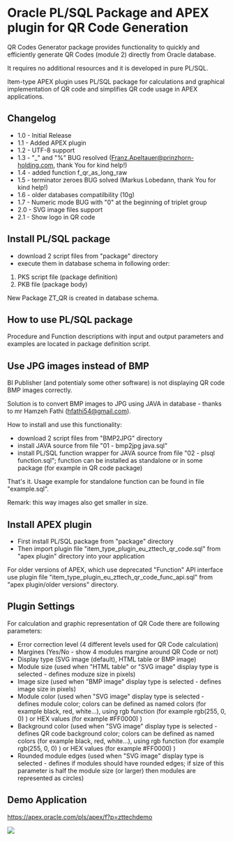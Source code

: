 # Oracle PL/SQL Package and APEX plugin for QR Code Generation
QR Codes Generator package provides functionality to quickly and efficiently generate QR Codes (module 2) directly from Oracle database.

It requires no additional resources and it is developed in pure PL/SQL.

Item-type APEX plugin uses PL/SQL package for calculations and graphical implementation of QR code and simplifies QR code usage in APEX applications.

## Changelog
- 1.0 - Initial Release
- 1.1 - Added APEX plugin
- 1.2 - UTF-8 support
- 1.3 - "_" and "%" BUG resolved (Franz.Apeltauer@prinzhorn-holding.com, thank You for kind help!)
- 1.4 - added function f_qr_as_long_raw
- 1.5 - terminator zeroes BUG solved (Markus Lobedann, thank You for kind help!)
- 1.6 - older databases compatilbility (10g)
- 1.7 - Numeric mode BUG with "0" at the beginning of triplet group
- 2.0 - SVG image files support
- 2.1 - Show logo in QR code

## Install PL/SQL package
- download 2 script files from "package" directory 
- execute them in database schema in following order:
1. PKS script file (package definition)
2. PKB file (package body)

New Package ZT_QR is created in database schema.

## How to use PL/SQL package
Procedure and Function descriptions with input and output parameters and examples are located in package definition script.

## Use JPG images instead of BMP
BI Publisher (and potentialy some other software) is not displaying QR code BMP images correctly.

Solution is to convert BMP images to JPG using JAVA in database - thanks to mr Hamzeh Fathi (hfathi54@gmail.com).

How to install and use this functionality:
- download 2 script files from "BMP2JPG" directory
- install JAVA source from file "01 - bmp2jpg java.sql"
- install PL/SQL function wrapper for JAVA source from file "02 - plsql function.sql"; function can be installed as standalone or in some package (for example in QR code package)

That's it. Usage example for standalone function can be found in file "example.sql".

Remark: this way images also get smaller in size.

## Install APEX plugin
- First install PL/SQL package from "package" directory
- Then import plugin file "item_type_plugin_eu_zttech_qr_code.sql" from "apex plugin" directory into your application

For older versions of APEX, which use deprecated "Function" API interface use plugin file "item_type_plugin_eu_zttech_qr_code_func_api.sql" from "apex plugin/older versions" directory.

## Plugin Settings
For calculation and graphic representation of QR Code there are following parameters:
- Error correction level (4 different levels used for QR Code calculation)
- Margines (Yes/No - show 4 modules margine around QR Code or not)
- Display type (SVG image (default), HTML table or BMP image)
- Module size (used when "HTML table" or "SVG image" display type is selected - defines moduze size in pixels)
- Image size (used when "BMP image" display type is selected - defines image size in pixels)
- Module color (used when "SVG image" display type is selected - defines module color; colors can be defined as named colors (for example black, red, white...), using rgb function (for example rgb(255, 0, 0) ) or HEX values (for example #FF0000) )
- Background color (used when "SVG image" display type is selected - defines QR code background color; colors can be defined as named colors (for example black, red, white...), using rgb function (for example rgb(255, 0, 0) ) or HEX values (for example #FF0000) )
- Rounded module edges (used when "SVG image" display type is selected - defines if modules should have rounded edges; if size of this parameter is half the module size (or larger) then modules are represented as circles)

## Demo Application
https://apex.oracle.com/pls/apex/f?p=zttechdemo

![](https://github.com/zorantica/qr-code/blob/master/preview.jpg)
